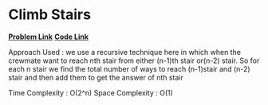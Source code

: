# Climb Stairs
[**Problem Link**](https://github.com/dscnsec/DSC-NSEC-Algorithms/tree/master/3.%20Recursion/climb_stairs)
[**Code Link**](https://github.com/dscnsec/DSC-NSEC-Algorithms/blob/master/3.%20Recursion/climb_stairs/climb_stairs_sayantan.cpp)



Approach Used : 
we use a recursive technique here in which when the crewmate want to reach nth stair from either (n-1)th stair or(n-2) stair. So for each n stair
we find the total number of ways to reach (n-1)stair and (n-2) stair and then add them to get the answer of nth stair

Time Complexity : O(2^n)
Space Complexity : O(1) 